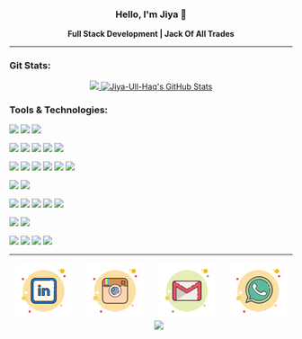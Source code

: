 

<h3 align="center">Hello, I'm Jiya 👋</h3>
<div align="center">
<p > <b>Full Stack Development | Jack Of All Trades </b> </p>
</div>

***
<!-- ### About:
I'm <b>Jiya Ull Haq</b> -->
  

### Git Stats:


<!-- <a href="https://github.com/Jiya-Ull-Haq">
<img src="https://github-readme-stackoverflow.vercel.app/?userID=12017533&layout=compact&theme=dark" height="153"/>
</a> -->




<div align="center">
<a href="https://github.com/Jiya-Ull-Haq">
<img src="https://github-readme-stats.vercel.app/api/top-langs/?username=Jiya-Ull-Haq&hide=java,html,tex&title_color=ffffff&text_color=c9cacc&icon_color=2bbc8a&bg_color=1d1f21&langs_count=6&layout=compact"
height="153" />
</a> 

<a href="https://github.com/Jiya-Ull-Haq">
<img src="https://github-readme-stats.vercel.app/api?username=Jiya-Ull-Haq&show_icons=true&line_height=27&count_private=true&title_color=ffffff&text_color=c9cacc&icon_color=2bbc8a&bg_color=1d1f21"
alt="Jiya-Ull-Haq's GitHub Stats" width="345rem" />
</a> 
</div>



   

  



### Tools & Technologies:

<div align="">

![](https://img.shields.io/badge/OS-Linux-informational?style=for-the-badge&logo=linux&logoColor=white&color=1d1f21&labelColor=1d1f21)
![](https://img.shields.io/badge/OS-Mac-informational?style=for-the-badge&logo=Apple&logoColor=white&color=1d1f21&labelColor=1d1f21)
![](https://img.shields.io/badge/OS-Win-informational?style=for-the-badge&logo=Windows&logoColor=white&color=1d1f21&labelColor=1d1f21)


![](https://img.shields.io/badge/Editor-IntelliJ_IDEA-informational?style=for-the-badge&logo=intellij-idea&logoColor=white&color=1d1f21&labelColor=1d1f21)
![](https://img.shields.io/badge/Editor-Pycharm-informational?style=for-the-badge&logo=PyCharm&logoColor=white&color=1d1f21&labelColor=1d1f21)
![](https://img.shields.io/badge/Editor-GoLand-informational?style=for-the-badge&logo=GoLand&logoColor=white&color=1d1f21&labelColor=1d1f21)
![](https://img.shields.io/badge/Editor-Visual_Studio-informational?style=for-the-badge&logo=Visual-Studio&logoColor=white&color=1d1f21&labelColor=1d1f21)
![](https://img.shields.io/badge/Editor-VS_Code-informational?style=for-the-badge&logo=Visual-Studio-Code&logoColor=white&color=1d1f21&labelColor=1d1f21)

![](https://img.shields.io/badge/Code-Python-informational?style=for-the-badge&logo=python&logoColor=white&color=1d1f21&labelColor=1d1f21)
![](https://img.shields.io/badge/Code-JavaScript-informational?style=for-the-badge&logo=javascript&logoColor=white&color=1d1f21&labelColor=1d1f21)
![](https://img.shields.io/badge/Code-Golang-informational?style=for-the-badge&logo=go&logoColor=white&color=1d1f21&labelColor=1d1f21)
![](https://img.shields.io/badge/Code-CSharp-informational?style=for-the-badge&logo=C-Sharp&logoColor=white&color=1d1f21&labelColor=1d1f21)
![](https://img.shields.io/badge/Code-TypeScript-informational?style=for-the-badge&logo=TypeScript&logoColor=white&color=1d1f21&labelColor=1d1f21)
![](https://img.shields.io/badge/Shell-Bash-informational?style=for-the-badge&logo=gnu-bash&logoColor=white&color=1d1f21&labelColor=1d1f21)

![](https://img.shields.io/badge/FrameWork-Angular-informational?style=for-the-badge&logo=Angular&logoColor=white&color=1d1f21&labelColor=1d1f21)
![](https://img.shields.io/badge/FrameWork-.Net_Core-informational?style=for-the-badge&logo=.NET&logoColor=white&color=1d1f21&labelColor=1d1f21)

![](https://img.shields.io/badge/Tools-Flask-informational?style=for-the-badge&logo=Flask&logoColor=white&color=1d1f21&labelColor=1d1f21)
![](https://img.shields.io/badge/Tools-FastAPI-informational?style=for-the-badge&logo=FastAPI&logoColor=white&color=1d1f21&labelColor=1d1f21)
![](https://img.shields.io/badge/Tools-Docker-informational?style=for-the-badge&logo=docker&logoColor=white&color=1d1f21&labelColor=1d1f21)
![](https://img.shields.io/badge/Tools-Kubernetes-informational?style=for-the-badge&logo=kubernetes&logoColor=white&color=1d1f21&labelColor=1d1f21)
![](https://img.shields.io/badge/Tools-Terraform-informational?style=for-the-badge&logo=Terraform&logoColor=white&color=1d1f21&labelColor=1d1f21)

![](https://img.shields.io/badge/db-PostgreSQL-informational?style=for-the-badge&logo=postgresql&logoColor=white&color=1d1f21&labelColor=1d1f21)
![](https://img.shields.io/badge/db-Apache_Cassandra-informational?style=for-the-badge&logo=Apache-Cassandra&logoColor=white&color=1d1f21&labelColor=1d1f21)

![](https://img.shields.io/badge/Cloud-Digital_Ocean-informational?style=for-the-badge&logo=digitalocean&logoColor=white&color=1d1f21&labelColor=1d1f21)
![](https://img.shields.io/badge/Cloud-Amazon_AWS-informational?style=for-the-badge&logo=Amazon-AWS&logoColor=white&color=1d1f21&labelColor=1d1f21)
![](https://img.shields.io/badge/Cloud-Google_Cloud-informational?style=for-the-badge&logo=Google-Cloud&logoColor=white&color=1d1f21&labelColor=1d1f21)
![](https://img.shields.io/badge/Cloud-Heroku-informational?style=for-the-badge&logo=Heroku&logoColor=white&color=1d1f21&labelColor=1d1f21)

</div> 


***

<div align="center">
  
[![LinkedIn](https://github.com/Jiya-Ull-Haq/Jiya-Ull-Haq/blob/master/linkedin.svg)](https://www.linkedin.com/in/jiya-ull-haq-ab25111a0/)&nbsp;&nbsp;&nbsp;&nbsp;&nbsp;&nbsp;&nbsp;[![Insta](https://github.com/Jiya-Ull-Haq/Jiya-Ull-Haq/blob/master/instagram-old.svg)](https://www.instagram.com/thisisjiyaa/)&nbsp;&nbsp;&nbsp;&nbsp;&nbsp;&nbsp;&nbsp;[![Gmail](https://github.com/Jiya-Ull-Haq/Jiya-Ull-Haq/blob/master/gmail.svg)](mailto:shaik.jiyaullhaq@gmail.com)&nbsp;&nbsp;&nbsp;&nbsp;&nbsp;&nbsp;&nbsp;[![Whatsapp](https://github.com/Jiya-Ull-Haq/Jiya-Ull-Haq/blob/master/whatsapp.svg)](https://wa.me/917981186029)&nbsp;&nbsp;&nbsp;&nbsp;&nbsp;&nbsp;&nbsp;[![](https://github.com/Jiya-Ull-Haq/Jiya-Ull-Haq/blob/master/)]()

</div>



<!-- [![Python](https://github.com/Jiya-Ull-Haq/Jiya-Ull-Haq/blob/master/python.svg)](https://www.python.org/)&nbsp;&nbsp;&nbsp;&nbsp;&nbsp;&nbsp;&nbsp;[![Java](https://github.com/Jiya-Ull-Haq/Jiya-Ull-Haq/blob/master/icons8-java.svg)](https://www.java.com/en/)&nbsp;&nbsp;&nbsp;&nbsp;&nbsp;&nbsp;&nbsp;[![C#](https://github.com/Jiya-Ull-Haq/Jiya-Ull-Haq/blob/master/icons8-c-sharp-logo.svg)](https://docs.microsoft.com/en-us/dotnet/csharp/)&nbsp;&nbsp;&nbsp;&nbsp;&nbsp;&nbsp;&nbsp;[![Dart](https://github.com/Jiya-Ull-Haq/Jiya-Ull-Haq/blob/master/icons8-dart.svg)](https://dart.dev/guides)&nbsp;&nbsp;&nbsp;&nbsp;&nbsp;&nbsp;&nbsp;[![TypeScript](https://github.com/Jiya-Ull-Haq/Jiya-Ull-Haq/blob/master/icons8-typescript.svg)](https://www.typescriptlang.org/)
-->

